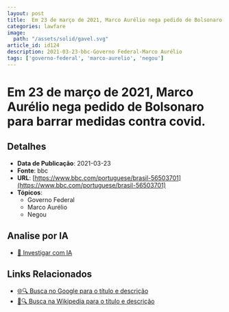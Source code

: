 ```yaml
---
layout: post
title:  Em 23 de março de 2021, Marco Aurélio nega pedido de Bolsonaro para barrar medidas contra covid.
categories: lawfare
image: 
  path: "/assets/solid/gavel.svg"
article_id: id124
description: 2021-03-23-bbc-Governo Federal-Marco Aurélio
tags: ['governo-federal', 'marco-aurelio', 'negou']
---
```


# Em 23 de março de 2021, Marco Aurélio nega pedido de Bolsonaro para barrar medidas contra covid.

## Detalhes
- **Data de Publicação**: 2021-03-23
- **Fonte**: bbc
- **URL**: [https://www.bbc.com/portuguese/brasil-56503701](https://www.bbc.com/portuguese/brasil-56503701)
- **Tópicos**:
  - Governo Federal
  - Marco Aurélio
  - Negou

## Analise por IA
- [🤖 Investigar com IA](https://www.perplexity.ai/search?q=%22not%C3%ADcia%20artigo%20Brasil%22%20Em%2023%20de%20mar%C3%A7o%20de%202021%2C%20Marco%20Aur%C3%A9lio%20nega%20pedido%20de%20Bolsonaro%20para%20barrar%20medidas%20contra%20covid.%20bbc%202021-03-23)

## Links Relacionados
- [🌐🔍 Busca no Google para o título e descrição](https://www.google.com/search?q=%22not%C3%ADcia%20artigo%20Brasil%22%20Em%2023%20de%20mar%C3%A7o%20de%202021%2C%20Marco%20Aur%C3%A9lio%20nega%20pedido%20de%20Bolsonaro%20para%20barrar%20medidas%20contra%20covid.%20bbc%202021-03-23)
- [📖🔍 Busca na Wikipedia para o título e descrição](https://pt.wikipedia.org/w/index.php?search=%22not%C3%ADcia%20artigo%20Brasil%22%20Em%2023%20de%20mar%C3%A7o%20de%202021%2C%20Marco%20Aur%C3%A9lio%20nega%20pedido%20de%20Bolsonaro%20para%20barrar%20medidas%20contra%20covid.%20bbc%202021-03-23)

